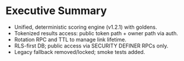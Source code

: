 # Executive Summary

- Unified, deterministic scoring engine (v1.2.1) with goldens.
- Tokenized results access: public token path + owner path via auth.
- Rotation RPC and TTL to manage link lifetime.
- RLS-first DB; public access via SECURITY DEFINER RPCs only.
- Legacy fallback removed/locked; smoke tests added.
